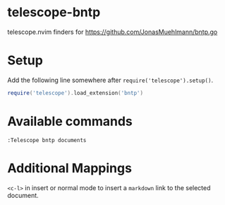 # telescope-bntp
telescope.nvim finders for https://github.com/JonasMuehlmann/bntp.go

# Setup

Add the following line somewhere after `require('telescope').setup()`.
```lua
require('telescope').load_extension('bntp')
```

# Available commands

```vim
:Telescope bntp documents
```

# Additional Mappings

`<c-l>` in insert or normal mode to insert a `markdown` link to the selected document.
